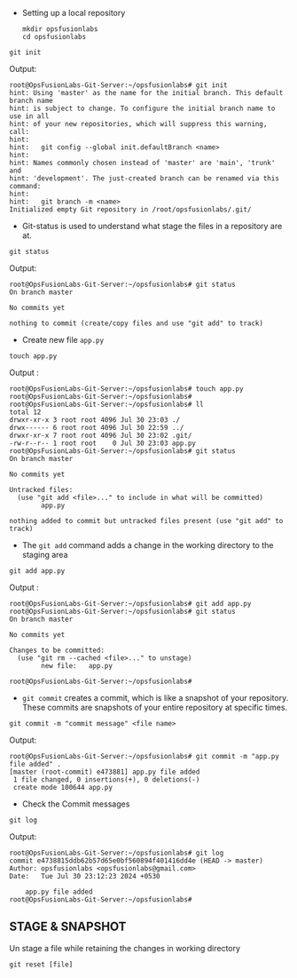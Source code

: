 
- Setting up a local repository

  ```
  mkdir opsfusionlabs
  cd opsfusionlabs  
  ```

```
git init
```

Output: 

```
root@OpsFusionLabs-Git-Server:~/opsfusionlabs# git init
hint: Using 'master' as the name for the initial branch. This default branch name
hint: is subject to change. To configure the initial branch name to use in all
hint: of your new repositories, which will suppress this warning, call:
hint:
hint:   git config --global init.defaultBranch <name>
hint:
hint: Names commonly chosen instead of 'master' are 'main', 'trunk' and
hint: 'development'. The just-created branch can be renamed via this command:
hint:
hint:   git branch -m <name>
Initialized empty Git repository in /root/opsfusionlabs/.git/

```

- Git-status is used to understand what stage the files in a repository are at.

```
git status 
```

Output: 

```
root@OpsFusionLabs-Git-Server:~/opsfusionlabs# git status
On branch master

No commits yet

nothing to commit (create/copy files and use "git add" to track)

```

- Create new file `app.py`

```
touch app.py 
```
Output : 

```
root@OpsFusionLabs-Git-Server:~/opsfusionlabs# touch app.py
root@OpsFusionLabs-Git-Server:~/opsfusionlabs#
root@OpsFusionLabs-Git-Server:~/opsfusionlabs# ll
total 12
drwxr-xr-x 3 root root 4096 Jul 30 23:03 ./
drwx------ 6 root root 4096 Jul 30 22:59 ../
drwxr-xr-x 7 root root 4096 Jul 30 23:02 .git/
-rw-r--r-- 1 root root    0 Jul 30 23:03 app.py
root@OpsFusionLabs-Git-Server:~/opsfusionlabs# git status
On branch master

No commits yet

Untracked files:
  (use "git add <file>..." to include in what will be committed)
        app.py

nothing added to commit but untracked files present (use "git add" to track)

```
- The `git add` command adds a change in the working directory to the staging area

```
git add app.py 
```

Output :

```
root@OpsFusionLabs-Git-Server:~/opsfusionlabs# git add app.py
root@OpsFusionLabs-Git-Server:~/opsfusionlabs# git status
On branch master

No commits yet

Changes to be committed:
  (use "git rm --cached <file>..." to unstage)
        new file:   app.py

root@OpsFusionLabs-Git-Server:~/opsfusionlabs#

```
- `git commit` creates a commit, which is like a snapshot of your repository. These commits are snapshots of your entire repository at specific times.
  
```
git commit -m "commit message" <file name>
```

Output: 

```
root@OpsFusionLabs-Git-Server:~/opsfusionlabs# git commit -m "app.py file added" .
[master (root-commit) e473881] app.py file added
 1 file changed, 0 insertions(+), 0 deletions(-)
 create mode 100644 app.py

```


* Check the Commit messages 
```
git log 
```

Output: 

```
root@OpsFusionLabs-Git-Server:~/opsfusionlabs# git log
commit e4738815ddb62b57d65e0bf560894f401416dd4e (HEAD -> master)
Author: opsfusionlabs <opsfusionlabs@gmail.com>
Date:   Tue Jul 30 23:12:23 2024 +0530

    app.py file added
root@OpsFusionLabs-Git-Server:~/opsfusionlabs#

```



## STAGE & SNAPSHOT

Un stage a file while retaining the changes in working directory

```
git reset [file]
```

